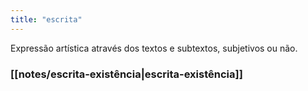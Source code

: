```yaml
---
title: "escrita"
---
```

Expressão artística através dos textos e subtextos, subjetivos ou não.

### [[notes/escrita-existência|escrita-existência]]

